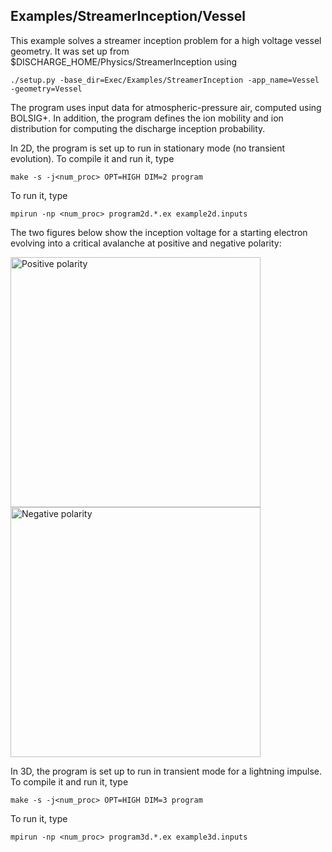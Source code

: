 ## Examples/StreamerInception/Vessel

This example solves a streamer inception problem for a high voltage vessel geometry. 
It was set up from $DISCHARGE_HOME/Physics/StreamerInception using

```./setup.py -base_dir=Exec/Examples/StreamerInception -app_name=Vessel -geometry=Vessel```

The program uses input data for atmospheric-pressure air, computed using BOLSIG+.
In addition, the program defines the ion mobility and ion distribution for computing the discharge inception probability.

In 2D, the program is set up to run in stationary mode (no transient evolution).
To compile it and run it, type

```make -s -j<num_proc> OPT=HIGH DIM=2 program```

To run it, type

```mpirun -np <num_proc> program2d.*.ex example2d.inputs```

The two figures below show the inception voltage for a starting electron evolving into a critical avalanche at positive and negative polarity:

<img src="InceptionVoltagePlus.png" alt="Positive polarity" width="400"/>
<img src="InceptionVoltageMinu.png" alt="Negative polarity" width="400"/>

In 3D, the program is set up to run in transient mode for a lightning impulse. 
To compile it and run it, type

```make -s -j<num_proc> OPT=HIGH DIM=3 program```

To run it, type

```mpirun -np <num_proc> program3d.*.ex example3d.inputs```

